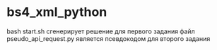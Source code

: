 # bs4_xml_python
bash start.sh сгенерирует решение для первого задания
файл pseudo_api_request.py является псевдокодом для второго задания
